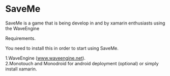 SaveMe
======

SaveMe is a game that is being develop in and by xamarin enthusiasts using the WaveEngine 

Requirements.

You need to install this in order to start using SaveMe.

1.WaveEngine (www.waveengine.net). <br />
2.Monotouch and Monodroid for android deployment (optional) or simply install xamarin.

